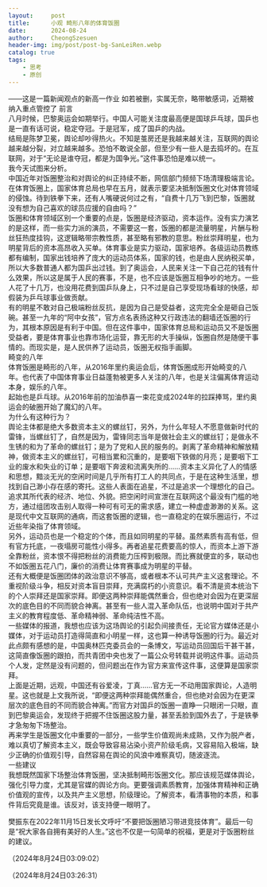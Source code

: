 ```yaml
---
layout:     post
title:      小观 畸形八年的体育饭圈
date:       2024-08-24
author:     CheongSzesuen
header-img: img/post/post-bg-SanLeiRen.webp
catalog: true
tags:
    - 思考
    - 原创
---
```

——这是一篇新闻观点的新高一作业
如若被删，实属无奈，略带敏感词，近期被纳入重点管控了
前言
<br>
八月时候，巴黎奥运会如期举行。中国人可能关注度最高便是国球乒乓球，国乒也是一直有话可说，稳定夺冠。于是冠军，成了国乒的内战。
<br>
结局是陈梦卫冕，舆论却吵得热火。不知是茧房还是我越来越关注，互联网的舆论越来越分裂，对立越来越多。恐怕不敢说全部，但至少有一些人是去捣坏的。在互联网，对于“无论是谁夺冠，都是为国争光。”这件事恐怕是难以统一。
<br>
我今天试图来分析。
<br>
中国近年对饭圈整治和对舆论的纠正持续不断，网信部门频频下场清理极端言论。在体育饭圈上，国家体育总局也早在五月，就表示要坚决抵制饭圈文化对体育领域的侵蚀。待到铁拳下来，还有人嘴硬说何过之有，“自费十几万飞到巴黎，饭圈就没有想为自己喜欢的球员应援的自由吗？”
<br>
饭圈和体育领域区别一个重要的点是，饭圈是经济驱动，资本运作。没有实力演艺的是这样，而一些实力派的演员，不需要这一套，饭圈的都是流量明星，片酬与粉丝狂热度挂钩，这逻辑略带宗教性质，甚至略有邪教的意思。粉丝崇拜明星，也为明星背后的资本高昂收入买单。体育事业是实力驱动，国家培养。各级运动员教练都有编制，国家出钱培养了庞大的运动员体系，国家的钱，也是由人民纳税买单，所以大多数普通人都为国乒出过钱。到了奥运会，人民来关注一下自己花的钱有什么效果，所以这是属于人民的赛事，不是，也不应该是饭圈互相争吵的地方。一些人花了十几万，也没用花费到国乒队身上，只不过是自己享受现场看球的快感，却假装为乒乓球事业做贡献。
<br>
有的明星不敢对自己极端粉丝反抗，是因为自己是受益者，这完完全全是砸自己饭碗。甚至一九年的“阿中女孩”，官方点名表扬这种又行政违法的翻墙还饭圈的行为，其根本原因是有利于中国。但在这件事中，国家体育总局和运动员又不是饭圈受益者，要是体育事业也靠市场化运营，靠无形的大手操纵，饭圈自然是随便干事情的。而现实是，是人民供养了运动员，饭圈无权指手画脚。
<br>
畸变的八年
<br>
体育饭圈是畸形的八年，从2016年里约奥运会后，体育饭圈成形开始畸变的八年。也代表了中国体育事业日益蓬勃被更多人关注的八年，也是关注偏离体育运动本身，娱乐的八年。
<br>
起始也是乒乓球。从2016年前的加油恭喜一束花变成2024年的拉踩捧骂，里约奥运会的破圈开始了魔幻的八年。
<br>
为什么有这种行为？
<br>
舆论主体都是绝大多数资本主义的螺丝钉，另外，为什么年轻人不愿意做新时代的雷锋，当螺丝钉了，自然是因为，雷锋同志当年是做社会主义的螺丝钉；是做永不生锈的和为了革命的螺丝钉；是为了党和人民的服务的。剥离了革命精神和解放精神，做资本主义的螺丝钉，可相当累和沉重的，是要咽下铁做的月亮；是要咽下工业的废水和失业的订单；是要咽下奔波和流离失所的……资本主义异化了人的情感和思想，黯淡无光的空闲时间是几乎所有打工人的共同点，于是在这种生活里，想找到自己渺小存在感的寄托。这些人表面在追星，不过是追求一个理想化的自己。追求其所代表的经济、地位、外貌。把空闲时间宣泄在互联网这个最没有门槛的地方，通过组团攻击别人取得一种可有可无的需求感，建立一种虚虚渺渺的关系。这是现代中文互联网的通病，而这套饭圈的逻辑，也一直稳定的在娱乐圈运行，不过近些年染指了体育领域。
<br>
另外，运动员也是一个稳定的个体，而且如同明星的平替。虽然素质有高有低，但有官方托底，一夜塌房可能性小得多。再者追星花费要高的惊人，而资本上游下游全靠粉丝，资本恨不得把粉丝的消费能力压榨到极限。而比赛就便宜的多，联动也不如饭圈五花八门，廉价的消费让体育赛事成为明星的平替。
<br>
还有大概便是饭圈团体的政治意识不够高，或者根本不认可共产主义这套理论。不重视阶级斗争，相反对资本盲目崇拜，充满腐朽的小资意识。看不清是资本统治下的个人崇拜还是国家崇拜。即便这两种崇拜能偶然重合，但也绝对会因为在更深层次的底色目的不同而貌合神离。甚至有一些人混入革命队伍，也说明中国对于共产主义的教育程度低、革命精神弱、革命纯洁性不高。
<br>
一些媒体的报道，我想也应该为这场舆论的引起负间接责任，无论官方媒体还是小媒体，对于运动员打造得简直和小明星一样，这也算一种诱导饭圈的行为。最近对此点颇有感想的是，中国奥林匹克委员会的一条博文，写运动员回国后干甚干甚，这简直像饭圈的跟拍，而共青团中央也发了一篇公众号转载并说明这件事。运动员个人发，定然是没有问题的，但问题出在作为官方来宣传这件事，这便算是国家崇拜。
<br>
上面是近期，远观，中国还有谷爱凌，丁真……官方无一不动用国家舆论，人造明星。这也就是上文我所说，“即便这两种崇拜能偶然重合，但也绝对会因为在更深层次的底色目的不同而貌合神离。”而官方对国乒的饭圈一直睁一只眼闭一只眼，直到巴黎奥运会，发现终于把握不住饭圈这股力量，甚至丢脸到国外去了，于是铁拳才急匆匆下场整治。
<br>
再来学生是饭圈文化中重要的一部分，一些学生价值观尚未成熟，又作为脱产者，难以真切了解资本主义，既会导致容易沾染小资产阶级毛病，又容易陷入极端，缺少正确的价值观引导，自然容易在舆论的风浪中难察真切，随波逐流。
<br>
一些建议
<br>
我想既然国家下场整治体育饭圈，坚决抵制畸形饭圈文化。那应该规范媒体舆论，强化引导力度，尤其是官媒的舆论方向。更要强调素质教育，加强体育精神和正确价值观的宣传，以及共产主义思想，阶级理论。了解资本，看清事物的本质，和事件背后究竟是谁。该反对，该支持便一眼明了。

樊振东在2022年11月15日发长文呼吁“不要把饭圈陋习带进竞技体育”。最后一句是“祝大家各自拥有美好的人生。”这也不仅是一句简单的祝福，更是对于饭圈粉丝的建议。

（2024年8月24日03:09:02）

（2024年8月24日03:26:31）


